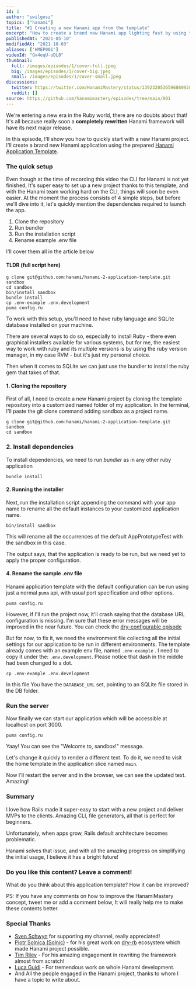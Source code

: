 ```yaml
---
id: 1
author: "swilgosz"
topics: ["hanami"]
title: "#1 Creating a new Hanami app from the template"
excerpt: "How to create a brand new Hanami app lighting fast by using the Hanami application template."
publishedAt: "2021-05-10"
modifiedAt: "2021-10-03"
aliases: ['HMEP001']
videoId: "Gx4eqU-oDL8"
thumbnail:
  full: /images/episodes/1/cover-full.jpeg
  big: /images/episodes/1/cover-big.jpeg
  small: /images/episodes/1/cover-small.jpeg
discussions:
  twitter: https://twitter.com/HanamiMastery/status/1392320536596860928
  reddit: []
source: https://github.com/hanamimastery/episodes/tree/main/001
---
```


We're entering a new era in the Ruby world, there are no doubts about that! It's all because really soon a **completely rewritten** Hanami framework will have its next major release.

In this episode, I'll show you how to quickly start with a new Hanami project.  I'll create a brand new Hanami application using the prepared [Hanami Application Template](https://github.com/hanami/hanami-2-application-template).

### The quick setup

Even though at the time of recording this video the CLI for Hanami is not yet finished, It's super easy to set up a new project thanks to this template, and with the Hanami team working hard on the CLI, things will soon be even easier. At the moment the process consists of 4 simple steps, but before we'll dive into it, let's quickly mention the dependencies required to launch the app.
1. Clone the repository
2. Run bundler
3. Run the installation script
4. Rename example .env file

I'll cover them all in the article below

#### TLDR (full script here)

```shell
g clone git@github.com:hanami/hanami-2-application-template.git sandbox
cd sandbox
bin/install sandbox
bundle install
cp .env-example .env.development
puma config.ru
```

To work with this setup, you'll need to have ruby language and SQLite database installed on your machine.

There are several ways to do so, especially to install Ruby - there even graphical installers available for various systems, but for me, the easiest way to work with ruby and its multiple versions is by using the ruby version manager, in my case RVM - but it's just my personal choice.

Then when it comes to SQLite we can just use the bundler to install the ruby gem that takes of that.

#### 1. Cloning the repository

First of all, I need to create a new Hanami project by cloning the template repository into a customized named folder of my application. In the terminal, I'll paste the git clone command adding sandbox as a project name.

```shell
g clone git@github.com:hanami/hanami-2-application-template.git sandbox
cd sandbox
```

### 2. Install dependencies

To install dependencies, we need to run _bundler_ as in any other ruby application

```shell
bundle install
```

#### 2. Running the installer

Next, run the installation script appending the command with your app name to rename all the default
instances to your customized application name.

```shell
bin/install sandbox
```

This will rename all the occurrences of the default AppPrototypeTest with the sandbox in this case.

The output says, that the application is ready to be run, but we need yet to apply the proper configuration.

#### 4. Rename the sample .env file

Hanami application template with the default configuration can be run using just a normal `puma` api, with usual port specification and other options.

```shell
puma config.ru
```
However, if I'll run the project now, it'll crash saying that the database URL configuration is missing. I'm sure that these error messages will be improved in the near future. You can check the [dry-configurable episode](/episodes/5-configure-anything-with-dry-configurable)

But for now, to fix it, we need the environment file collecting all the initial settings for our application to be run in different environments. The template already comes with an example env file, named `.env-example` . I need to copy it under the: `.env.development`. Please notice that dash in the middle had been changed to a dot.

```shell
cp .env-example .env.development
```

In this file You have the `DATABASE_URL` set, pointing to an SQLite file stored in the DB folder.

### Run the server

Now finally we can start our application which will be accessible at localhost on port 3000.

```shell
puma config.ru
```

Yaay! You can see the "Welcome to, sandbox!" message.

Let's change it quickly to render a different text. To do it, we need to visit the home template in the application slice named `main`.

Now I'll restart the server and in the browser, we can see the updated text. Amazing!

### Summary

I love how Rails made it super-easy to start with a new project and deliver MVPs to the clients. Amazing CLI, file generators, all that is perfect for beginners.

Unfortunately, when apps grow, Rails default architecture becomes problematic.

Hanami solves that issue, and with all the amazing progress on simplifying the initial usage, I believe it has a bright future!

### Do you like this content? Leave a comment!

What do you think about this application template? How it can be improved?

PS: If you have any comments on how to improve the HanamiMastery concept, tweet me or add a comment below, It will really help me to make these contents better.

### Special Thanks

- [Sven Schwyn](https://github.com/svoop) for supporting my channel, really appreciated!
- [Piotr Solnica (Solnic)](https://github.com/solnic) - for his great work on [dry-rb](https://github.com/dry-rb) ecosystem which made Hanami project possible.
- [Tim Riley](https://timriley.info/) - For his amazing engagement in rewriting the framework almost from scratch!
- [Luca Guidi](https://lucaguidi.com/) - For tremendous work on whole Hanami development.
- And All the people engaged in the Hanami project, thanks to whom I have a topic to write about.
